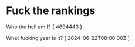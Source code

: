 # Fuck the rankings

Who the hell am I?
{ 4694443 }

What fucking year is it?
[ 2024-06-22T08:00:00Z ]
